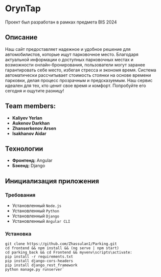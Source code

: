 # OrynTap

Проект был разработан в рамках предмета BIS 2024

## Описание

Наш сайт предоставляет надежное и удобное решение для автомобилистов, которые ищут парковочное место. 
Благодаря актуальной информации о доступных парковочных местах и возможности онлайн-бронирования, пользователи могут заранее гарантировать себе место, 
избегая стресса и экономя время. Система автоматически рассчитывает стоимость стоянки на основе времени парковки, делая процесс прозрачным и предсказуемым. 
Наш сервис идеален для тех, кто ценит свое время и комфорт. Попробуйте его сегодня и ощутите разницу!

## Team members:

- **Kaliyev Yerlan**
- **Aukenov Darkhan**
- **Zhanserkenov Arsen**
- **Isakhanov Aidar**

## Технологии

- **Фронтенд:** Angular
- **Бэкенд:** Django

## Инициализация приложения

### Требования
* Установленный `Node.js`
* Установленный `Python`
* Установленный `Django`
* Установленный `Angular CLI`

### Установка

```
git clone https://github.com/Zhassulan1/Parking.git
cd frontend && npm install && (ng serve | npm start)
cd parking_back && cd Frontend && myvenv\scripts\activate:  
pip install -r requirements.txt
pip install django-cors-headers 
pip install django_rest_framework
python manage.py runserver`
````
